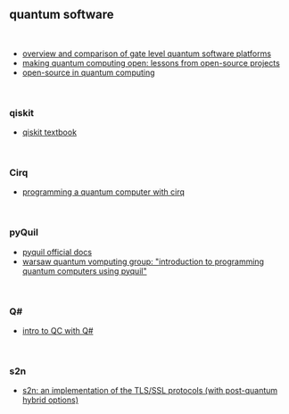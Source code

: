 ## quantum software

<br>

* [overview and comparison of gate level quantum software platforms](https://arxiv.org/pdf/1807.02500.pdf)
* [making quantum computing open: lessons from open-source projects](https://arxiv.org/pdf/1902.00991.pdf)
* [open-source in quantum computing](https://arxiv.org/pdf/1812.09167.pdf)

<br>

### qiskit

* [qiskit textbook](https://qiskit.org/textbook/preface.html)


<br>

### Cirq

* [programming a quantum computer with cirq](https://www.youtube.com/watch?v=16ZfkPRVf2w&feature=youtu.be)


<br>

### pyQuil


* [pyquil official docs](http://docs.rigetti.com/en/stable/start.html)
* [warsaw quantum vomputing group: "introduction to programming quantum computers using pyquil"](https://www.youtube.com/watch?v=FPGcmK0ftXU&feature=youtu.be)


<br>

### Q#

* [intro to QC with Q#](https://www.strathweb.com/2020/03/intro-to-quantum-computing-with-q-part-1-the-background-and-the-qubit/?utm_source=Morning+Cup+of+Coding&utm_campaign=eba87cf845-EMAIL_CAMPAIGN_2020_04_13_08_11&utm_medium=email&utm_term=0_56b5f64c5f-eba87cf845-195928761)



<br>

### s2n

* [s2n: an implementation of the TLS/SSL protocols (with post-quantum hybrid options)](https://github.com/awslabs/s2n)



